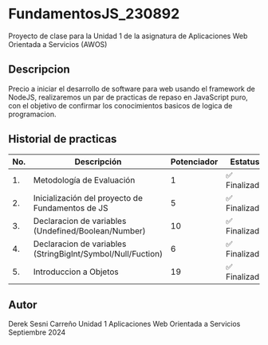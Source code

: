# FundamentosJS_230892
Proyecto de clase para la Unidad 1 de la asignatura de Aplicaciones Web Orientada a Servicios (AWOS)


## Descripcion

Precio a iniciar el desarrollo de software para web usando el framework de NodeJS, realizaremos un par de practicas de repaso en JavaScript puro, con el objetivo de confirmar los conocimientos basicos de logica de programacion.
## Historial de practicas 
| No. | Descripción                                     | Potenciador|Estatus |
| --- | ----------------------------------------------- |------------| -------|
| 1.  | Metodología de Evaluación |1| ✅ Finalizada  |
| 2.  | Inicialización del proyecto de Fundamentos de JS |5| ✅ Finalizada |
| 3.  | Declaracion de variables (Undefined/Boolean/Number)|10| ✅ Finalizada  |
| 4.  | Declaracion de variables (StringBigInt/Symbol/Null/Fuction) |6| ✅ Finalizada |
| 5.  | Introduccion a Objetos |19| ✅ Finalizada  |

## Autor
Derek Sesni Carreño
Unidad 1
Aplicaciones Web Orientada a Servicios 
Septiembre 2024
